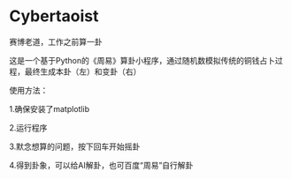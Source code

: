 # Cybertaoist
赛博老道，工作之前算一卦


这是一个基于Python的《周易》算卦小程序，通过随机数模拟传统的铜钱占卜过程，最终生成本卦（左）和变卦（右）


使用方法：

1.确保安装了matplotlib

2.运行程序

3.默念想算的问题，按下回车开始摇卦

4.得到卦象，可以给AI解卦，也可百度“周易”自行解卦

